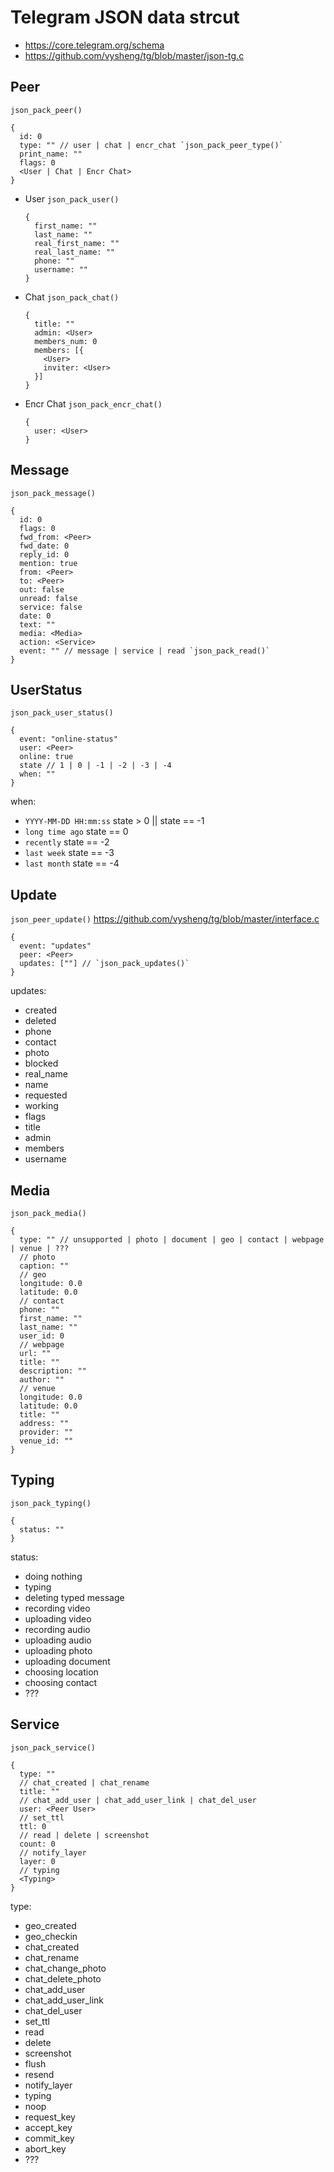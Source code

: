 # Telegram JSON data strcut

* https://core.telegram.org/schema
* https://github.com/vysheng/tg/blob/master/json-tg.c

## Peer

`json_pack_peer()`

```
{
  id: 0
  type: "" // user | chat | encr_chat `json_pack_peer_type()`
  print_name: ""
  flags: 0
  <User | Chat | Encr Chat>
}
```

* User `json_pack_user()`

    ```
    {
      first_name: ""
      last_name: ""
      real_first_name: ""
      real_last_name: ""
      phone: ""
      username: ""
    }
    ```

* Chat `json_pack_chat()`

    ```
    {
      title: ""
      admin: <User>
      members_num: 0
      members: [{
        <User>
        inviter: <User>
      }]
    }
    ```

* Encr Chat `json_pack_encr_chat()`

    ```
    {
      user: <User>
    }
    ```

## Message

`json_pack_message()`

```
{
  id: 0
  flags: 0
  fwd_from: <Peer>
  fwd_date: 0
  reply_id: 0
  mention: true
  from: <Peer>
  to: <Peer>
  out: false
  unread: false
  service: false
  date: 0
  text: ""
  media: <Media>
  action: <Service>
  event: "" // message | service | read `json_pack_read()`
}
```

## UserStatus

`json_pack_user_status()`

```
{
  event: "online-status"
  user: <Peer>
  online: true
  state // 1 | 0 | -1 | -2 | -3 | -4
  when: ""
}
```

when:

* `YYYY-MM-DD HH:mm:ss` state > 0 || state == -1
* `long time ago` state == 0
* `recently` state == -2
* `last week` state == -3
* `last month` state == -4

## Update

`json_peer_update()` https://github.com/vysheng/tg/blob/master/interface.c

```
{
  event: "updates"
  peer: <Peer>
  updates: [""] // `json_pack_updates()`
}
```

updates:

* created
* deleted
* phone
* contact
* photo
* blocked
* real_name
* name
* requested
* working
* flags
* title
* admin
* members
* username

## Media

`json_pack_media()`

```
{
  type: "" // unsupported | photo | document | geo | contact | webpage | venue | ???
  // photo
  caption: ""
  // geo
  longitude: 0.0
  latitude: 0.0
  // contact
  phone: ""
  first_name: ""
  last_name: ""
  user_id: 0
  // webpage
  url: ""
  title: ""
  description: ""
  author: ""
  // venue
  longitude: 0.0
  latitude: 0.0
  title: ""
  address: ""
  provider: ""
  venue_id: ""
}
```

## Typing

`json_pack_typing()`

```
{
  status: ""
}
```

status:

* doing nothing
* typing
* deleting typed message
* recording video
* uploading video
* recording audio
* uploading audio
* uploading photo
* uploading document
* choosing location
* choosing contact
* ???

## Service

`json_pack_service()`

```
{
  type: ""
  // chat_created | chat_rename
  title: ""
  // chat_add_user | chat_add_user_link | chat_del_user
  user: <Peer User>
  // set_ttl
  ttl: 0
  // read | delete | screenshot
  count: 0
  // notify_layer
  layer: 0
  // typing
  <Typing>
}
```

type:

* geo_created
* geo_checkin
* chat_created
* chat_rename
* chat_change_photo
* chat_delete_photo
* chat_add_user
* chat_add_user_link
* chat_del_user
* set_ttl
* read
* delete
* screenshot
* flush
* resend
* notify_layer
* typing
* noop
* request_key
* accept_key
* commit_key
* abort_key
* ???
